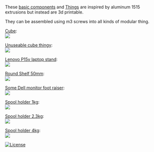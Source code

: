 These [basic components](Basic%20components/) and [Things](Things/) are inspired by aluminum 1515 extrusions but instead are 3d printable.

They can be assembled using m3 screws into all kinds of modular thing.

[Cube](Things/Cube):\
![](Things/Cube%20125mm/cube.png)

[Unuseable cube thingy](Things/Unuseable%20cube%20thingy%20125mm/):\
![](Things/Unuseable%20cube%20thingy%20125mm/unuseable%20cube%20thingy.jpg)

[Lenovo P15v laptop stand](Things/Lenovo%20P15v%20laptop%20stand/):\
![](Things/Lenovo%20P15v%20laptop%20stand/3d%20printed%20laptop%20stand.jpg)

[Round Shelf 50mm](Things/Round%20Shelf%2050mm/):\
![](Things/Round%20Shelf%2050mm/Round%20Shelf%2050mm.jpg)

[Some Dell monitor foot raiser](Things/Some%20Dell%20monitor%20foot%20raiser/):\
![](Things/Some%20Dell%20monitor%20foot%20raiser/CFQ/preview.jpg)

[Spool holder 1kg](Things/Spool%20holder%201kg/):\
![](Things/Spool%20holder%201kg/Spool%20holder%201kg.jpg)

[Spool holder 2.3kg](Things/Spool%20holder%202.3kg/):\
![](Things/Spool%20holder%202.3kg/Spool%20holder%202.3kg.jpg)

[Spool holder 4kg](Things/Spool%20holder%204kg/):\
![](Things/Spool%20holder%204kg/Spool%20holder%204kg.jpg)

[![License](https://img.shields.io/badge/License-Apache%202.0-blue.svg)](https://opensource.org/licenses/Apache-2.0)